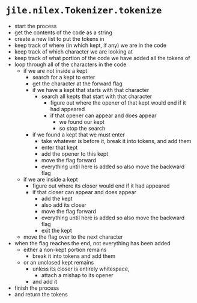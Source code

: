 # `jile.nilex.Tokenizer.tokenize`

- start the process
- get the contents of the code as a string
- create a new list to put the tokens in
- keep track of where (in which kept, if any) we are in the code
- keep track of which character we are looking at
- keep track of what portion of the code we have added all the tokens of
- loop through all of the characters in the code
  - if we are not inside a kept
    - search for a kept to enter
    - get the character at the forward flag
    - if we have a kept that starts with that character
      - search all kepts that start with that character
        - figure out where the opener of that kept would end if it had appeared
        - if that opener can appear and does appear
          - we found our kept
          - so stop the search
    - if we found a kept that we must enter
      - take whatever is before it, break it into tokens, and add them
      - enter that kept
      - add the opener to this kept
      - move the flag forward
      - everything until here is added so also move the backward flag
  - if we are inside a kept
    - figure out where its closer would end if it had appeared
    - if that closer can appear and does appear
      - add the kept
      - also add its closer
      - move the flag forward
      - everything until here is added so also move the backward flag
      - exit the kept
  - move the flag over to the next character
- when the flag reaches the end, not everything has been added
  - either a non-kept portion remains
    - break it into tokens and add them
  - or an unclosed kept remains
    - unless its closer is entirely whitespace,
      - attach a mishap to its opener
    - and add it
- finish the process
- and return the tokens
